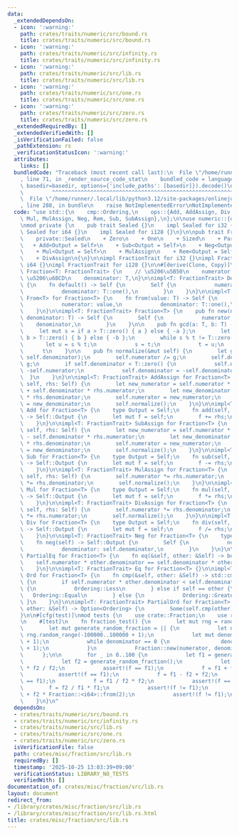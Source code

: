 ```yaml
---
data:
  _extendedDependsOn:
  - icon: ':warning:'
    path: crates/traits/numeric/src/bound.rs
    title: crates/traits/numeric/src/bound.rs
  - icon: ':warning:'
    path: crates/traits/numeric/src/infinity.rs
    title: crates/traits/numeric/src/infinity.rs
  - icon: ':warning:'
    path: crates/traits/numeric/src/lib.rs
    title: crates/traits/numeric/src/lib.rs
  - icon: ':warning:'
    path: crates/traits/numeric/src/one.rs
    title: crates/traits/numeric/src/one.rs
  - icon: ':warning:'
    path: crates/traits/numeric/src/zero.rs
    title: crates/traits/numeric/src/zero.rs
  _extendedRequiredBy: []
  _extendedVerifiedWith: []
  _isVerificationFailed: false
  _pathExtension: rs
  _verificationStatusIcon: ':warning:'
  attributes:
    links: []
  bundledCode: "Traceback (most recent call last):\n  File \"/home/runner/.local/lib/python3.12/site-packages/onlinejudge_verify/documentation/build.py\"\
    , line 71, in _render_source_code_stat\n    bundled_code = language.bundle(stat.path,\
    \ basedir=basedir, options={'include_paths': [basedir]}).decode()\n          \
    \         ^^^^^^^^^^^^^^^^^^^^^^^^^^^^^^^^^^^^^^^^^^^^^^^^^^^^^^^^^^^^^^^^^^^^^^^^^^^^^^^^^\n\
    \  File \"/home/runner/.local/lib/python3.12/site-packages/onlinejudge_verify/languages/rust.py\"\
    , line 288, in bundle\n    raise NotImplementedError\nNotImplementedError\n"
  code: "use std::{\n    cmp::Ordering,\n    ops::{Add, AddAssign, Div, DivAssign,\
    \ Mul, MulAssign, Neg, Rem, Sub, SubAssign},\n};\n\nuse numeric::{one::One, zero::Zero};\n\
    \nmod private {\n    pub trait Sealed {}\n    impl Sealed for i32 {}\n    impl\
    \ Sealed for i64 {}\n    impl Sealed for i128 {}\n}\n\npub trait FractionTrait:\n\
    \    private::Sealed\n    + Zero\n    + One\n    + Sized\n    + PartialOrd\n \
    \   + Add<Output = Self>\n    + Sub<Output = Self>\n    + Neg<Output = Self>\n\
    \    + Mul<Output = Self>\n    + MulAssign\n    + Rem<Output = Self>\n    + Copy\n\
    \    + DivAssign\n{\n}\n\nimpl FractionTrait for i32 {}\nimpl FractionTrait for\
    \ i64 {}\nimpl FractionTrait for i128 {}\n\n#[derive(Clone, Copy)]\npub struct\
    \ Fraction<T: FractionTrait> {\n    // \u5206\u5B50\n    numerator: T,\n    //\
    \ \u5206\u6BCD\n    denominator: T,\n}\n\nimpl<T: FractionTrait> Default for Fraction<T>\
    \ {\n    fn default() -> Self {\n        Self {\n            numerator: T::zero(),\n\
    \            denominator: T::one(),\n        }\n    }\n}\n\nimpl<T: FractionTrait>\
    \ From<T> for Fraction<T> {\n    fn from(value: T) -> Self {\n        Self {\n\
    \            numerator: value,\n            denominator: T::one(),\n        }\n\
    \    }\n}\n\nimpl<T: FractionTrait> Fraction<T> {\n    pub fn new(numerator: T,\
    \ denominator: T) -> Self {\n        Self {\n            numerator,\n        \
    \    denominator,\n        }\n    }\n\n    pub fn gcd(a: T, b: T) -> T {\n   \
    \     let mut s = if a > T::zero() { a } else { -a };\n        let mut t = if\
    \ b > T::zero() { b } else { -b };\n        while s % t != T::zero() {\n     \
    \       let u = s % t;\n            s = t;\n            t = u;\n        }\n  \
    \      t\n    }\n\n    pub fn normalize(&mut self) {\n        let g = Self::gcd(self.numerator,\
    \ self.denominator);\n        self.numerator /= g;\n        self.denominator /=\
    \ g;\n        if self.denominator < T::zero() {\n            self.numerator =\
    \ -self.numerator;\n            self.denominator = -self.denominator;\n      \
    \  }\n    }\n}\n\nimpl<T: FractionTrait> AddAssign for Fraction<T> {\n    fn add_assign(&mut\
    \ self, rhs: Self) {\n        let new_numerator = self.numerator * rhs.denominator\
    \ + self.denominator * rhs.numerator;\n        let new_denominator = self.denominator\
    \ * rhs.denominator;\n        self.numerator = new_numerator;\n        self.denominator\
    \ = new_denominator;\n        self.normalize();\n    }\n}\n\nimpl<T: FractionTrait>\
    \ Add for Fraction<T> {\n    type Output = Self;\n    fn add(self, rhs: Self)\
    \ -> Self::Output {\n        let mut f = self;\n        f += rhs;\n        f\n\
    \    }\n}\n\nimpl<T: FractionTrait> SubAssign for Fraction<T> {\n    fn sub_assign(&mut\
    \ self, rhs: Self) {\n        let new_numerator = self.numerator * rhs.denominator\
    \ - self.denominator * rhs.numerator;\n        let new_denominator = self.denominator\
    \ * rhs.denominator;\n        self.numerator = new_numerator;\n        self.denominator\
    \ = new_denominator;\n        self.normalize();\n    }\n}\n\nimpl<T: FractionTrait>\
    \ Sub for Fraction<T> {\n    type Output = Self;\n    fn sub(self, rhs: Self)\
    \ -> Self::Output {\n        let mut f = self;\n        f -= rhs;\n        f\n\
    \    }\n}\n\nimpl<T: FractionTrait> MulAssign for Fraction<T> {\n    fn mul_assign(&mut\
    \ self, rhs: Self) {\n        self.numerator *= rhs.numerator;\n        self.denominator\
    \ *= rhs.denominator;\n        self.normalize();\n    }\n}\n\nimpl<T: FractionTrait>\
    \ Mul for Fraction<T> {\n    type Output = Self;\n    fn mul(self, rhs: Self)\
    \ -> Self::Output {\n        let mut f = self;\n        f *= rhs;\n        f\n\
    \    }\n}\n\nimpl<T: FractionTrait> DivAssign for Fraction<T> {\n    fn div_assign(&mut\
    \ self, rhs: Self) {\n        self.numerator *= rhs.denominator;\n        self.denominator\
    \ *= rhs.numerator;\n        self.normalize();\n    }\n}\n\nimpl<T: FractionTrait>\
    \ Div for Fraction<T> {\n    type Output = Self;\n    fn div(self, rhs: Self)\
    \ -> Self::Output {\n        let mut f = self;\n        f /= rhs;\n        f\n\
    \    }\n}\n\nimpl<T: FractionTrait> Neg for Fraction<T> {\n    type Output = Self;\n\
    \    fn neg(self) -> Self::Output {\n        Self {\n            numerator: -self.numerator,\n\
    \            denominator: self.denominator,\n        }\n    }\n}\n\nimpl<T: FractionTrait>\
    \ PartialEq for Fraction<T> {\n    fn eq(&self, other: &Self) -> bool {\n    \
    \    self.numerator * other.denominator == self.denominator * other.numerator\n\
    \    }\n}\n\nimpl<T: FractionTrait> Eq for Fraction<T> {}\n\nimpl<T: FractionTrait>\
    \ Ord for Fraction<T> {\n    fn cmp(&self, other: &Self) -> std::cmp::Ordering\
    \ {\n        if self.numerator * other.denominator < self.denominator * other.numerator\
    \ {\n            Ordering::Less\n        } else if self == other {\n         \
    \   Ordering::Equal\n        } else {\n            Ordering::Greater\n       \
    \ }\n    }\n}\n\nimpl<T: FractionTrait> PartialOrd for Fraction<T> {\n    fn partial_cmp(&self,\
    \ other: &Self) -> Option<Ordering> {\n        Some(self.cmp(other))\n    }\n\
    }\n\n#[cfg(test)]\nmod tests {\n    use crate::Fraction;\n    use rand::Rng;\n\
    \n    #[test]\n    fn fraction_test() {\n        let mut rng = rand::rng();\n\n\
    \        let mut generate_random_fraction = || {\n            let numerator =\
    \ rng.random_range(-100000..100000 + 1);\n            let mut denominator = rng.random_range(-100000..100000\
    \ + 1);\n            while denominator == 0 {\n                denominator = rng.random_range(-100000..100000\
    \ + 1);\n            }\n            Fraction::new(numerator, denominator)\n  \
    \      };\n\n        for _ in 0..100 {\n            let f1 = generate_random_fraction();\n\
    \            let f2 = generate_random_fraction();\n            let mut f = f1\
    \ * f2 / f2;\n            assert!(f == f1);\n            f = f1 + f2 - f2;\n \
    \           assert!(f == f1);\n            f = f1 - f2 + f2;\n            assert!(f\
    \ == f1);\n            f = f1 / f2 * f2;\n            assert!(f == f1);\n    \
    \        f = f2 / f1 * f1;\n            assert!(f != f1);\n            f = f1\
    \ + f2 * Fraction::<i64>::from(2);\n            assert!(f != f1);\n        }\n\
    \    }\n}\n"
  dependsOn:
  - crates/traits/numeric/src/bound.rs
  - crates/traits/numeric/src/infinity.rs
  - crates/traits/numeric/src/lib.rs
  - crates/traits/numeric/src/one.rs
  - crates/traits/numeric/src/zero.rs
  isVerificationFile: false
  path: crates/misc/fraction/src/lib.rs
  requiredBy: []
  timestamp: '2025-10-25 13:03:39+09:00'
  verificationStatus: LIBRARY_NO_TESTS
  verifiedWith: []
documentation_of: crates/misc/fraction/src/lib.rs
layout: document
redirect_from:
- /library/crates/misc/fraction/src/lib.rs
- /library/crates/misc/fraction/src/lib.rs.html
title: crates/misc/fraction/src/lib.rs
---
```

